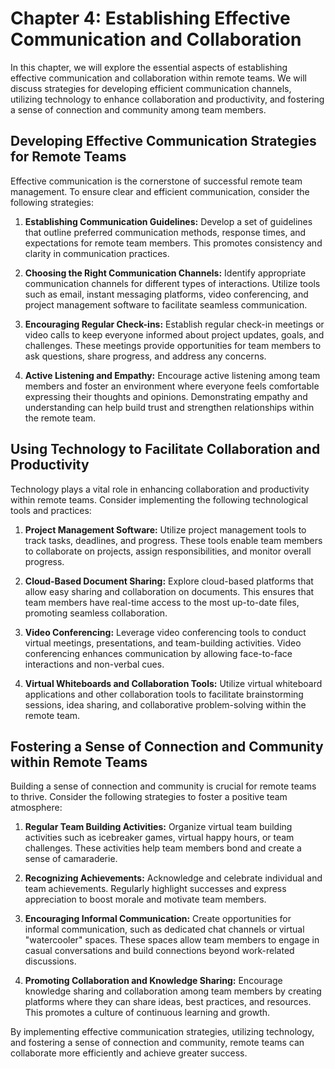 Chapter 4: Establishing Effective Communication and Collaboration
=================================================================

In this chapter, we will explore the essential aspects of establishing effective communication and collaboration within remote teams. We will discuss strategies for developing efficient communication channels, utilizing technology to enhance collaboration and productivity, and fostering a sense of connection and community among team members.

Developing Effective Communication Strategies for Remote Teams
--------------------------------------------------------------

Effective communication is the cornerstone of successful remote team management. To ensure clear and efficient communication, consider the following strategies:

1. **Establishing Communication Guidelines:** Develop a set of guidelines that outline preferred communication methods, response times, and expectations for remote team members. This promotes consistency and clarity in communication practices.

2. **Choosing the Right Communication Channels:** Identify appropriate communication channels for different types of interactions. Utilize tools such as email, instant messaging platforms, video conferencing, and project management software to facilitate seamless communication.

3. **Encouraging Regular Check-ins:** Establish regular check-in meetings or video calls to keep everyone informed about project updates, goals, and challenges. These meetings provide opportunities for team members to ask questions, share progress, and address any concerns.

4. **Active Listening and Empathy:** Encourage active listening among team members and foster an environment where everyone feels comfortable expressing their thoughts and opinions. Demonstrating empathy and understanding can help build trust and strengthen relationships within the remote team.

Using Technology to Facilitate Collaboration and Productivity
-------------------------------------------------------------

Technology plays a vital role in enhancing collaboration and productivity within remote teams. Consider implementing the following technological tools and practices:

1. **Project Management Software:** Utilize project management tools to track tasks, deadlines, and progress. These tools enable team members to collaborate on projects, assign responsibilities, and monitor overall progress.

2. **Cloud-Based Document Sharing:** Explore cloud-based platforms that allow easy sharing and collaboration on documents. This ensures that team members have real-time access to the most up-to-date files, promoting seamless collaboration.

3. **Video Conferencing:** Leverage video conferencing tools to conduct virtual meetings, presentations, and team-building activities. Video conferencing enhances communication by allowing face-to-face interactions and non-verbal cues.

4. **Virtual Whiteboards and Collaboration Tools:** Utilize virtual whiteboard applications and other collaboration tools to facilitate brainstorming sessions, idea sharing, and collaborative problem-solving within the remote team.

Fostering a Sense of Connection and Community within Remote Teams
-----------------------------------------------------------------

Building a sense of connection and community is crucial for remote teams to thrive. Consider the following strategies to foster a positive team atmosphere:

1. **Regular Team Building Activities:** Organize virtual team building activities such as icebreaker games, virtual happy hours, or team challenges. These activities help team members bond and create a sense of camaraderie.

2. **Recognizing Achievements:** Acknowledge and celebrate individual and team achievements. Regularly highlight successes and express appreciation to boost morale and motivate team members.

3. **Encouraging Informal Communication:** Create opportunities for informal communication, such as dedicated chat channels or virtual "watercooler" spaces. These spaces allow team members to engage in casual conversations and build connections beyond work-related discussions.

4. **Promoting Collaboration and Knowledge Sharing:** Encourage knowledge sharing and collaboration among team members by creating platforms where they can share ideas, best practices, and resources. This promotes a culture of continuous learning and growth.

By implementing effective communication strategies, utilizing technology, and fostering a sense of connection and community, remote teams can collaborate more efficiently and achieve greater success.
